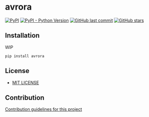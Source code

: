 # avrora

[![PyPI](https://img.shields.io/pypi/v/avrora)](https://pypi.org/project/avrora/)
[![PyPI - Python Version](https://img.shields.io/pypi/pyversions/avrora)](https://www.python.org/downloads/)
[![GitHub last commit](https://img.shields.io/github/last-commit/daxartio/avrora)](https://github.com/daxartio/avrora)
[![GitHub stars](https://img.shields.io/github/stars/daxartio/avrora?style=social)](https://github.com/daxartio/avrora)

## Installation

WIP

```
pip install avrora
```

## License

* [MIT LICENSE](LICENSE)

## Contribution

[Contribution guidelines for this project](CONTRIBUTING.md)
